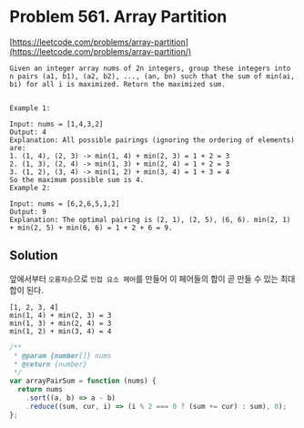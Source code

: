 # Problem 561. Array Partition

[https://leetcode.com/problems/array-partition](https://leetcode.com/problems/array-partition/)

```
Given an integer array nums of 2n integers, group these integers into n pairs (a1, b1), (a2, b2), ..., (an, bn) such that the sum of min(ai, bi) for all i is maximized. Return the maximized sum.


Example 1:

Input: nums = [1,4,3,2]
Output: 4
Explanation: All possible pairings (ignoring the ordering of elements) are:
1. (1, 4), (2, 3) -> min(1, 4) + min(2, 3) = 1 + 2 = 3
2. (1, 3), (2, 4) -> min(1, 3) + min(2, 4) = 1 + 2 = 3
3. (1, 2), (3, 4) -> min(1, 2) + min(3, 4) = 1 + 3 = 4
So the maximum possible sum is 4.
Example 2:

Input: nums = [6,2,6,5,1,2]
Output: 9
Explanation: The optimal pairing is (2, 1), (2, 5), (6, 6). min(2, 1) + min(2, 5) + min(6, 6) = 1 + 2 + 6 = 9.
```

## Solution

앞에서부터 `오름차순`으로 `인접 요소 페어`를 만들어 이 페어들의 합이 곧 만들 수 있는 최대 합이 된다.
```
[1, 2, 3, 4]
min(1, 4) + min(2, 3) = 3
min(1, 3) + min(2, 4) = 3
min(1, 2) + min(3, 4) = 4
``` 
```js
/**
 * @param {number[]} nums
 * @return {number}
 */
var arrayPairSum = function (nums) {
  return nums
    .sort((a, b) => a - b)
    .reduce((sum, cur, i) => (i % 2 === 0 ? (sum += cur) : sum), 0);
};
```
